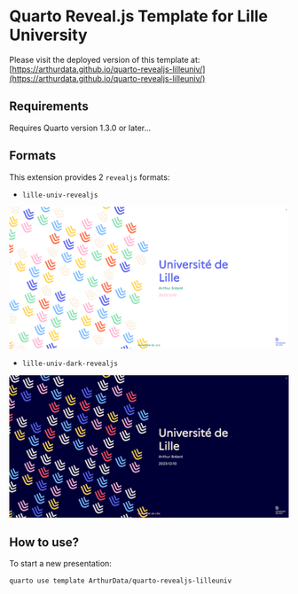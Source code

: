 # Quarto Reveal.js Template for Lille University

Please visit the deployed version of this template at:  
[https://arthurdata.github.io/quarto-revealjs-lilleuniv/](https://arthurdata.github.io/quarto-revealjs-lilleuniv/)

## Requirements

Requires Quarto version 1.3.0 or later...

## Formats

This extension provides 2 `revealjs` formats:

- `lille-univ-revealjs`

![Screenshot of `lille-univ-revealjs` theme](theme.png)

- `lille-univ-dark-revealjs`

![Screenshot of `lille-univ-dark-revealjs` theme](dark-theme.png)

## How to use?

To start a new presentation:

```bash
quarto use template ArthurData/quarto-revealjs-lilleuniv
```
